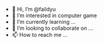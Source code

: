 - 👋 Hi, I’m @faildyu
- 👀 I’m interested in computer game
- 🌱 I’m currently learning ...
- 💞️ I’m looking to collaborate on ...
- 📫 How to reach me ...

<!---
faildyu/faildyu is a ✨ special ✨ repository because its `README.md` (this file) appears on your GitHub profile.
You can click the Preview link to take a look at your changes.
--->
